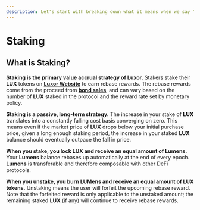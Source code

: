 ```yaml
---
description: Let's start with breaking down what it means when we say "stake".
---
```


# Staking

## What is Staking?

**Staking is the primary value accrual strategy of Luxor.** Stakers stake their **LUX** tokens on [**Luxor Website**](https://app.luxor.money/stake) to earn rebase rewards. The rebase rewards come from the proceed from [**bond sales**](minting.md), and can vary based on the number of **LUX** staked in the protocol and the reward rate set by monetary policy.

**Staking is a passive, long-term strategy.** The increase in your stake of **LUX** translates into a constantly falling cost basis converging on zero. This means even if the market price of **LUX** drops below your initial purchase price, given a long enough staking period, the increase in your staked **LUX** balance should eventually outpace the fall in price.

**When you stake, you lock LUX and receive an equal amount of Lumens.** Your **Lumens** balance rebases up automatically at the end of every epoch. **Lumens** is transferable and therefore composable with other DeFi protocols.

**When you unstake, you burn LUMens and receive an equal amount of LUX tokens.** Unstaking means the user will forfeit the upcoming rebase reward. Note that the forfeited reward is only applicable to the unstaked amount; the remaining staked **LUX** (if any) will continue to receive rebase rewards.
